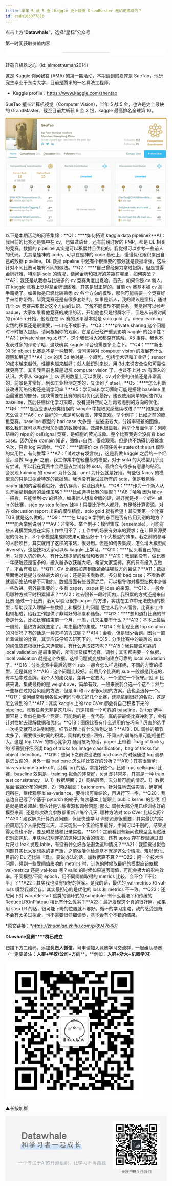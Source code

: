 ```yaml
---
title: 半年 5 战 5 金：Kaggle 史上最快 GrandMaster 是如何炼成的？
id: csdn103077810
---
```


点击上方“**Datawhale**”，选择“星标”公众号

第一时间获取价值内容![640?wx_fmt=jpeg](../img/518e35de41ac5082771075ba05ef69ad.png)

转载自机器之心（id: almosthuman2014）

这是 Kaggle 你问我答 (AMA) 的第一期活动，本期请到的嘉宾是 SueTao，他研究生毕业于东南大学，目前是腾讯的一名算法工程师。

*   Kaggle profile：https://www.kaggle.com/shentao

SueTao 擅长计算机视觉（Computer Vision），半年 5 战 5 金，也许是史上最快的 GrandMaster。截至目前共斩获 9 金 3 银，kaggle 最高排名全球第 10。

![640?wx_fmt=png](../img/2cad7bdae2f67efc43c3bd1b396c8020.png)

以下是本期活动的问答集锦：**Q1：****如何搭建 kaggle data pipeline?**A1：我目前的比赛还是集中在 cv，也做过语音，还有前段时候的 PMP，都是 DL 相关的竞赛。数据的 pipeline 其实是可以积累并且优化的。我觉得可以参考一些前人的代码，尤其是蛙神的 code。可以在蛙神的 code 基础上，慢慢优化跟积累出自己的数据 pipeline。DL 数据 pipeline 中还有个很重要的部分就是数据增强，这块针对不同比赛可能有不同的做法。**Q2：****自己曾经努力拿过银牌，但是觉得金牌好难，特别是 solo 的情况，请问金牌和银牌的差距在哪里，如何突破？**A2：我还是从我参与比较多的 cv 竞赛角度出发哈。首先，如果你是 cv 新人，在 kaggle 竞赛上觉得拿金牌很困难，其实是很正常的。目前 cv 赛基本被 cv 高手霸榜了。如果你是已经比较熟悉 cv 各个方向的模型，那你可能需要一个竞赛好手来给你带路。毕竟竞赛还是有很多套路的。如果是新人，我的建议是坚持，通过几个 cv 竞赛来积累对这个方向的认识。了解不同模型不同任务。我觉得可以参考 padue，大家如果看他竞赛的成绩的话，开始他也只是银牌水平，但是从前段时间的 protein 开始，他现在在 cv 赛的水平基本就是 solo gold 了。deep learning 实践的积累还是很重要，一口吃不成胖子。**Q3：****private sharing 这个问题时不时被人提起，请问根据你的观察，它是否已经严重到影响 kaggle 的公平性？**A3：private sharing 太坏了。这个我觉得大家都深有感触，X5 事件。我也不发表过多的评论了哈，这块确实 kaggle 平台也需要多关注下。**Q4：****新出的 3d object 比赛是不是一种趋势，请问涛神对 computer vision 的发展有什么观察和展望？**A4：cv 的话 3d 绝对是一个趋势，包括学术界和工业界；sensor 的成本越来越低，性能也越来越好；就人脸识别来说，用 3d 来说安全性和可靠性就更高了。其实我目前也算是退坑 computer vision 了，也谈不上对 cv 有深入的认识。大家从 kaggle 上 cv 赛的数量上可以发现，cv 对企业的价值还是非常高的。前景是非常好，例如工业检测之类的，又谈到了 steel。**Q5：****怎么判断该改进网络结构还是调学习率？**A5：学习率和学习策略可能是搭建 baseline 里面最重要的部分。这块需要在比赛的前期优化到最好，建议使用简单的网络作为 baseline，然后仔细优化学习策略。没有提升空间之后再考虑别的方向的优化。**Q6：****是否应该从分类错误的 sample 中提取灵感继续改进？****如果是该怎么做？**A6：cv 最好的一点是可以看图，非常直观。举个例子：比如之前的鲸鱼竞赛，baseline 模型的 bad case 大多是一些姿态较大，分辨率较差的图像。那么我们就可以考虑增加对应的数据增强。效果也很显著。再举个反面例子：刚刚结束的 nips 的 cellsignal 竞赛，是细胞的荧光成像。整个比赛我完全没有看 bad case。因为没有 domain 知识，图像非自然，很难观察。但是也不妨碍比赛能拿名次，只看 log 来调参。**Q7：****请评价 cv 各项任务中 state of the art 模型的实用性，有何推荐？**A7：「试过才有发言权」，这是我做 kaggle 之后的一个经验。没做 kaggle 之前，我工作集中在轻量级的模型，对于 sota 的大模型几乎没有尝试。所以我在竞赛中会尽量去尝试各种 sota，最终会有很多有意思的结论。会发现 kaiming 的 resnet 为什么强，unet 为什么就是好用。有些很 fancy 的模型真的只是过拟合特定的数据集。我也没有尝试过所有的 sota，但是我觉得 paper 里的内容看看就好，去伪存真，实践出真知。**Q8：****作为一个新人从头开始拿到金牌的最佳策略？****比如选择比赛的类型？**A8：哈哈 因为我 cv 一把梭，只能给到 cv 的经验。如果新人想拿金牌的话，最好就是找一个蛙神 all in 的比赛，step by step follow 蛙神！只要比所有人都肝，有足够计算资源，对齐 discussion report 出来的模型精度，solo gold 就有希望！其实我第一个比赛 TGS 就是这么做的。**Q9：****在 kaggle 学到的东西是否有应用到别的地方？****能否举例说明？**A9：非常多。举个例子：模型集成（ensemble）。可能有些人说模型集成在实际工作中用不了；工作中的场景有效率的要求；在计算资源受限的情况下，3 个小模型集成的效果可能远好于 1 个大模型的效果。我之前的参与的人脸项目，其实就用了这样的策略，很好用。但是如何去集成，怎么增大模型间 diversity，这些技巧大家可以从 kaggle 上学习。**Q10：****回头看自己的经历，对刚入坑的新人，有什么想提醒的经验和教训？**A10：教训到没有，做比赛一年感触还是蛮多的，投入越多收获越大吧。希望大家坚持。真的只有投入去做了，才会有收获。**Q11：CV 比赛假如遇到瓶颈会往哪些方向尝试？**A11：数据层面绝对是提分收益最大的方向；还是要多看数据，多分析 bad case；不看数据就调网络结构是不可取的。数据层面有些线索之后，可以指导你对模型结构本身做一些改进。另外最重要的：多看 paper，paper 是 idea 的来源。**Q12：一般会用哪种方式平时积累知识？**A12：过去很长一段时间内，我积累的方式还是来自比赛 通过一个比赛，我可以验证很多 paper 的方法，实践在工作中无法使用的模型；帮助我深入理解一些数据上和模型上的问题 感觉从我个人而言，比赛和工作相辅相成，给我工作提供了非常好的积累和储备。**Q13：****想知道打比赛的节奏是什么，比如比赛结束前一个月，一周，几天主要干什么？**A13：基本上最后一周前，最终方案就要定了。考虑最终的集成。**Q14：有复现比赛 top solution 的习惯吗？有的话是一种怎样的方式呢？**A14：会看，但是很少会跑。因为一直忙着做新的比赛。其实应该仔细去研究下的。**Q15：分类比赛中的最后的 sub 的阈值应该根据什么来选取呢，有什么选取技巧呢？**A15：我只能说可靠的 local validation 是最重要的，所有涉及模型选择，调参；其实都需要一个依据，local validation 就是这个依据。这样问题就变成如何建立可靠的 local validation 了。**Q16：分类比赛中最后的两个 sub 一般会怎么样选择呢，不同的方案的模型，还是其他？**A16：这个问题比较好。前期几个比赛的 sub 一般都是我选的，有幸抽中过金牌。我个人的建议是，差异一定要大，一个激进一个保守。就 dl 比赛来说，集成最稳的是 weight ave，简单有效，一般来说我会选一个这个；然后一些存在过拟合风险的方法，但是 lb 和 cv 都很可观的方案，我也会选择一个。**Q17：请问经常看到各位大佬同时参加好几个比赛，还能拿到很好的名次，这是怎么做到的？**A17：其实 kaggle 上的 top CVer 都会有自己积累下来的 pipeline。竞赛任务无非是这几种，迅速搭建一个可靠的 baseline，对 top 选手很容易；看似在做多个竞赛，可能跑的是一套代码。真的要最终比赛冲刺了，会有针对性地去理解数据和优化。**Q18：图像比赛有什么通用的技巧吗？厉害的选手一次提交就可以进到绿圈，细节处理上有什么独到之处？**A18：DL 调参的细节太多了，需要很长时间的积累。同样的数据+网络，不同人的训练结果可能相差巨大。这是 top CVer 的核心竞争力 通用技巧的话，paper 上带着「bag of tricks」的 都需要仔细阅读 bag of tricks for image classification，bag of tricks for object detection。**Q19：想问下之前说没法做 bad case 的时候通过 log 调参是怎么调的，另外一般 bad case 怎么样比较好的分析？**A19：其实很简单: bias-variance trade off，只看 log 的话，拿捏好这个。比如 nips cellsignal 比赛，baseline 效果是，training 拟合的非常好，test 却非常差。其实是一种 train test consistency。从 1）数据层面；2）网络层面，去分析可能的情况。1）数据层面:数据分布的问题，2）网络层面：batchnorm。针对性地去做实验，确定问题所在，继续观察 bias-variance，要得出可靠结论，再进行下一步。**Q20：我这边自己写了个基于 pytorch 的轮子, 每次基本上能跟上 public kernel 的步伐, 但是就是很难超越. 我估计是训练资源和调参问题. 那么: 调参大部分用已经训练好的模型来调, 还是每次改变参数都重新训练个几天, 哪种方法对 top CVer 比较实际?**A20：建议解决计算资源问题，保证快速学习 训练资源很重要，其实最优的实验周期我个人感觉在半天。半天能出一个实验结果最好，中间可以干别的。结果出得太快也不好，要及时总结和记录实验。**Q21：之前看到有新闻说模型会用贴纸识别面包机，用肤色识别罪犯的这种过拟合的情况，还有 aptos 存在模型通过图片尺寸 leak 发现 lable，有没有什么好办法避免这种情况？**A21：我感觉过拟合问题其实比大家想象的更严重，之前做活体检测基本就是这么个情况，难以范化。目前的 DL 还比较『蠢』，要说办法的话，加数据算不算？**Q22：问一个技术性问题，碰到一些受阈值影响的 metrics 时，训练的时候取最好的模型应该依据 val-metrics 还是 val-loss 呢？valid 的时候如果遍历阈值，可能会极大的影响效率。不同模型/不同 epoch，用不同阈值取得的 metrics 比较，会不会『不公平』？**A22：其实我也没有很好的答案。是我的话，最优的 val-metrics 和 val-loss 模型我都会存。其实最担心的是优化的 loss 和 metrics 不一致。**Q23：还想问下对 warmRestart 这类的循环式的 scheduler 有什么看法？和传统的 ReduceLROnPlateau 相比有什么优劣？**A23：最近发现这个真的很好用。如果用 step LR 的话，很可能下降的位置就不够好。循环的学习策略，我的感受是既不会有太多过拟合，也不需要很仔细调参，基本会有个不错的结果。

*原文链接：**https://zhuanlan.zhihu.com/p/89476481*

**Dtawhale竞赛****群已成立**

扫描下方二维码，添加**负责人微信**，可申请加入竞赛学习交流群，一起组队参赛（一定要备注：**入群+学校/公司+方向****，**例如：**入群+浙大+机器学习**）

![640?wx_fmt=jpeg](../img/b6bca218ab8b85591a628b03fba337c2.png)

▲长按加群

![640?wx_fmt=png](../img/77a102cc644938ab22bb0df9802930a8.png)